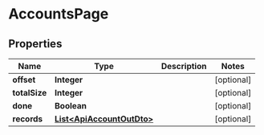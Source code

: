 

# AccountsPage


## Properties

| Name | Type | Description | Notes |
|------------ | ------------- | ------------- | -------------|
|**offset** | **Integer** |  |  [optional] |
|**totalSize** | **Integer** |  |  [optional] |
|**done** | **Boolean** |  |  [optional] |
|**records** | [**List&lt;ApiAccountOutDto&gt;**](ApiAccountOutDto.md) |  |  [optional] |



